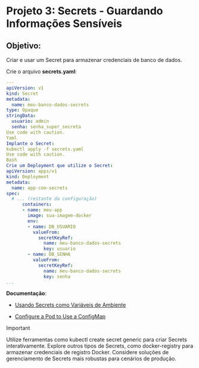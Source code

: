 # Projeto 3: Secrets - Guardando Informações Sensíveis

## Objetivo: 
Criar e usar um Secret para armazenar credenciais de banco de dados.

Crie o arquivo **secrets.yaml**:

```yaml
---
apiVersion: v1
kind: Secret
metadata:
  name: meu-banco-dados-secrets
type: Opaque
stringData:
  usuario: admin
  senha: senha_super_secreta
Use code with caution.
Yaml
Implante o Secret:
kubectl apply -f secrets.yaml
Use code with caution.
Bash
Crie um Deployment que utilize o Secret:
apiVersion: apps/v1
kind: Deployment
metadata:
  name: app-com-secrets
spec:
  # ... (restante da configuração)
      containers:
      - name: meu-app
        image: sua-imagem-docker
        env:
        - name: DB_USUARIO
          valueFrom:
            secretKeyRef:
              name: meu-banco-dados-secrets
              key: usuario
        - name: DB_SENHA
          valueFrom:
            secretKeyRef:
              name: meu-banco-dados-secrets
              key: senha
...
```

**Documentação**:

- [Usando Secrets como Variáveis de Ambiente](https://kubernetes.io/docs/concepts/configuration/secret/)

- [Configure a Pod to Use a ConfigMap](https://kubernetes.io/docs/tasks/configure-pod-container/configure-pod-configmap/#use-environment-variables-to-consume-the-data-in-a-secret)

>[!IMPORTANT]
Utilize ferramentas como kubectl create secret generic para criar Secrets interativamente.
Explore outros tipos de Secrets, como docker-registry para armazenar credenciais de registro Docker.
Considere soluções de gerenciamento de Secrets mais robustas para cenários de produção.